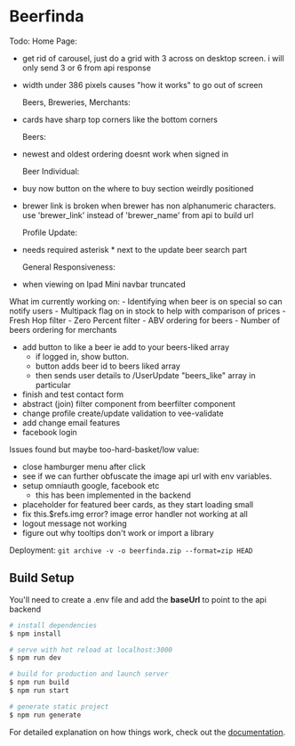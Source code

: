 # Beerfinda

Todo:
Home Page:

- get rid of carousel, just do a grid with 3 across on desktop screen. i will only send 3 or 6 from api response
- width under 386 pixels causes "how it works" to go out of screen

  Beers, Breweries, Merchants:

- cards have sharp top corners like the bottom corners

  Beers:

- newest and oldest ordering doesnt work when signed in

  Beer Individual:

- buy now button on the where to buy section weirdly positioned
- brewer link is broken when brewer has non alphanumeric characters. use 'brewer_link' instead of 'brewer_name' from api to build url

  Profile Update:

- needs required asterisk \* next to the update beer search part

  General Responsiveness:

- when viewing on Ipad Mini navbar truncated

What im currently working on: - Identifying when beer is on special so can notify users - Multipack flag on in stock to help with comparison of prices - Fresh Hop filter - Zero Percent filter - ABV ordering for beers - Number of beers ordering for merchants

- add button to like a beer ie add to your beers-liked array
  - if logged in, show button.
  - button adds beer id to beers liked array
  - then sends user details to /UserUpdate "beers_like" array in particular
- finish and test contact form
- abstract (join) filter component from beerfilter component
- change profile create/update validation to vee-validate
- add change email features
- facebook login

Issues found but maybe too-hard-basket/low value:

- close hamburger menu after click
- see if we can further obfuscate the image api url with env variables.
- setup omniauth google, facebook etc
  - this has been implemented in the backend
- placeholder for featured beer cards, as they start loading small
- fix this.$refs.img error? image error handler not working at all
- logout message not working
- figure out why tooltips don't work or import a library

Deployment:
`git archive -v -o beerfinda.zip --format=zip HEAD`

## Build Setup

You'll need to create a .env file and add the **baseUrl** to point to the api backend

```bash
# install dependencies
$ npm install

# serve with hot reload at localhost:3000
$ npm run dev

# build for production and launch server
$ npm run build
$ npm run start

# generate static project
$ npm run generate
```

For detailed explanation on how things work, check out the [documentation](https://nuxtjs.org).
